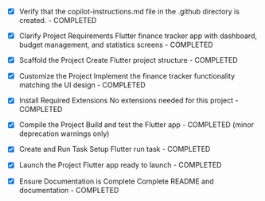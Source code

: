<!-- Use this file to provide workspace-specific custom instructions to Copilot. For more details, visit https://code.visualstudio.com/docs/copilot/copilot-customization#_use-a-githubcopilotinstructionsmd-file -->
- [x] Verify that the copilot-instructions.md file in the .github directory is created. - COMPLETED

- [x] Clarify Project Requirements
	Flutter finance tracker app with dashboard, budget management, and statistics screens - COMPLETED

- [x] Scaffold the Project
	Create Flutter project structure - COMPLETED

- [x] Customize the Project
	Implement the finance tracker functionality matching the UI design - COMPLETED

- [x] Install Required Extensions
	No extensions needed for this project - COMPLETED

- [x] Compile the Project
	Build and test the Flutter app - COMPLETED (minor deprecation warnings only)

- [x] Create and Run Task
	Setup Flutter run task - COMPLETED

- [x] Launch the Project
	Flutter app ready to launch - COMPLETED

- [x] Ensure Documentation is Complete
	Complete README and documentation - COMPLETED